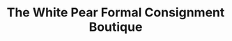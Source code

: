 ---
title: "The White Pear Formal Consignment Boutique"
url: /pottsville/the-white-pear-formal-consignment-boutique/
shop: charity
---